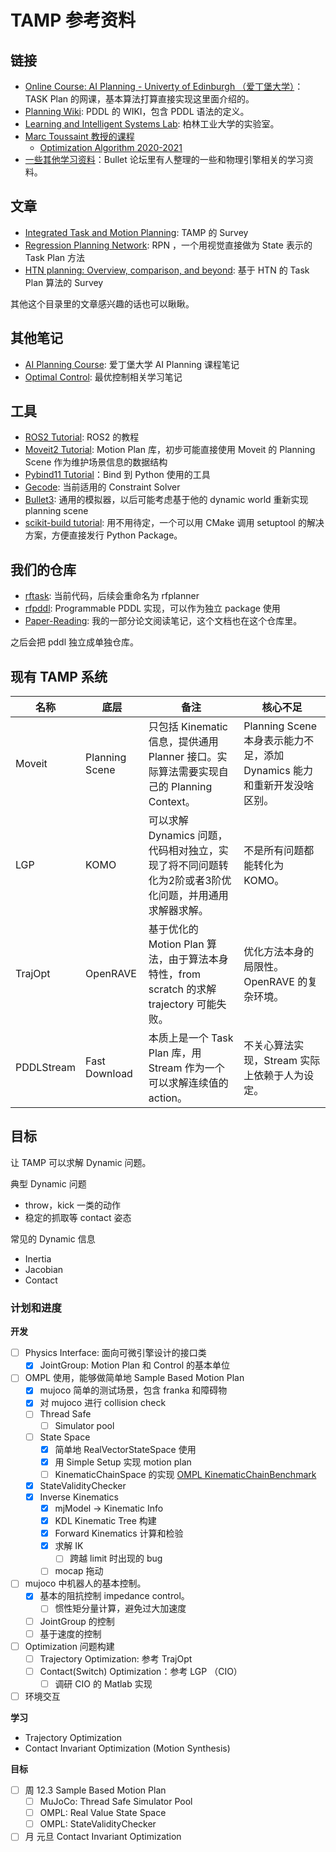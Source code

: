 # TAMP 参考资料
## 链接
- [Online Course: AI Planning - Univerty of Edinburgh （爱丁堡大学）](http://www.aiai.ed.ac.uk/project/plan/ooc/)：TASK Plan 的网课，基本算法打算直接实现这里面介绍的。
- [Planning Wiki](https://planning.wiki/): PDDL 的 WIKI，包含 PDDL 语法的定义。
- [Learning and Intelligent Systems Lab](https://argmin.lis.tu-berlin.de/): 柏林工业大学的实验室。
- [Marc Toussaint 教授的课程](https://www.user.tu-berlin.de/mtoussai//teaching/index.html)
  - [Optimization Algorithm 2020-2021](https://www.user.tu-berlin.de/mtoussai/teaching/20-Optimization/)
- [一些其他学习资料](https://pybullet.org/Bullet/phpBB3/viewtopic.php?f=6&t=63)：Bullet 论坛里有人整理的一些和物理引擎相关的学习资料。

## 文章
- [Integrated Task and Motion Planning](./2021%20Integrated%20Task%20and%20Motion%20Planning.md): TAMP 的 Survey
- [Regression Planning Network](./2019%20Regression%20Planning%20Network.md): RPN ，一个用视觉直接做为 State 表示的 Task Plan 方法
- [HTN planning: Overview, comparison, and beyond](./2015%20HTN%20Planning%20-%20Overview,%20comparision,%20and%20beyond.md): 基于 HTN 的 Task Plan 算法的 Survey

其他这个目录里的文章感兴趣的话也可以瞅瞅。

## 其他笔记
- [AI Planning Course](./AI%20Planning%20Course/README.md): 爱丁堡大学 AI Planning 课程笔记
- [Optimal Control](./Optimal%20Control/README.md): 最优控制相关学习笔记

## 工具
- [ROS2 Tutorial](https://docs.ros.org/en/foxy/Tutorials.html): ROS2 的教程
- [Moveit2 Tutorial](http://moveit2_tutorials.picknik.ai/): Motion Plan 库，初步可能直接使用 Moveit 的 Planning Scene 作为维护场景信息的数据结构
- [Pybind11 Tutorial](https://pybind11.readthedocs.io/en/stable/installing.html)：Bind 到 Python 使用的工具
- [Gecode](https://www.gecode.org/): 当前适用的 Constraint Solver
- [Bullet3](https://github.com/bulletphysics/bullet3): 通用的模拟器，以后可能考虑基于他的 dynamic world 重新实现 planning scene
- [scikit-build tutorial](https://scikit-build.readthedocs.io/en/latest/): 用不用待定，一个可以用 CMake 调用 setuptool 的解决方案，方便直接发行 Python Package。

## 我们的仓库
- [rftask](https://github.com/mvig-robotflow/rftask): 当前代码，后续会重命名为 rfplanner
- [rfpddl](https://github.com/mvig-robotflow/rfpddl): Programmable PDDL 实现，可以作为独立 package 使用
- [Paper-Reading](https://github.com/Riften/Paper-Reading): 我的一部分论文阅读笔记，这个文档也在这个仓库里。

之后会把 pddl 独立成单独仓库。

## 现有 TAMP 系统

名称 | 底层 | 备注 | 核心不足
-- | -- | -- | --
Moveit | Planning Scene | 只包括 Kinematic 信息，提供通用 Planner 接口。实际算法需要实现自己的 Planning Context。| Planning Scene 本身表示能力不足，添加 Dynamics 能力和重新开发没啥区别。
LGP | KOMO | 可以求解 Dynamics 问题，代码相对独立，实现了将不同问题转化为2阶或者3阶优化问题，并用通用求解器求解。| 不是所有问题都能转化为 KOMO。
TrajOpt | OpenRAVE | 基于优化的 Motion Plan 算法，由于算法本身特性，from scratch 的求解 trajectory 可能失败。| 优化方法本身的局限性。OpenRAVE 的复杂环境。
PDDLStream | Fast Download | 本质上是一个 Task Plan 库，用 Stream 作为一个可以求解连续值的 action。 | 不关心算法实现，Stream 实际上依赖于人为设定。

## 目标
让 TAMP 可以求解 Dynamic 问题。

典型 Dynamic 问题

- throw，kick 一类的动作
- 稳定的抓取等 contact 姿态

常见的 Dynamic 信息

- Inertia
- Jacobian
- Contact

### 计划和进度

**开发**

- [ ] Physics Interface: 面向可微引擎设计的接口类
  - [x] JointGroup: Motion Plan 和 Control 的基本单位
- [ ] OMPL 使用，能够做简单地 Sample Based Motion Plan
  - [x] mujoco 简单的测试场景，包含 franka 和障碍物
  - [x] 对 mujoco 进行 collision check
  - [ ] Thread Safe
    - [ ] Simulator pool
  - [ ] State Space
    - [x] 简单地 RealVectorStateSpace 使用
    - [x] 用 Simple Setup 实现 motion plan
    - [ ] KinematicChainSpace 的实现 [OMPL KinematicChainBenchmark](https://ompl.kavrakilab.org/KinematicChainBenchmark_8cpp_source.html)
  - [x] StateValidityChecker
  - [x] Inverse Kinematics
    - [x] mjModel -> Kinematic Info
    - [x] KDL Kinematic Tree 构建
    - [x] Forward Kinematics 计算和检验
    - [x] 求解 IK
      - [ ] 跨越 limit 时出现的 bug
    - [ ] mocap 拖动
- [ ] mujoco 中机器人的基本控制。
  - [x] 基本的阻抗控制 impedance control。
    - [ ] 惯性矩分量计算，避免过大加速度
  - [ ] JointGroup 的控制
  - [ ] 基于速度的控制
- [ ] Optimization 问题构建
  - [ ] Trajectory Optimization: 参考 TrajOpt
  - [ ] Contact(Switch) Optimization：参考 LGP （CIO）
    - [ ] 调研 CIO 的 Matlab 实现
- [ ] 环境交互

**学习**

- Trajectory Optimization
- Contact Invariant Optimization (Motion Synthesis)

**目标**
- [ ] 周 12.3 Sample Based Motion Plan
  - [ ] MuJoCo: Thread Safe Simulator Pool
  - [ ] OMPL: Real Value State Space
  - [ ] OMPL: StateValidityChecker
- [ ] 月 元旦 Contact Invariant Optimization
